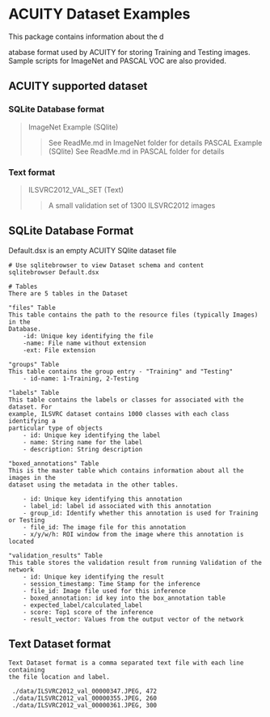 # ACUITY Dataset Examples

This package contains information about the d

atabase format used by ACUITY
for storing Training and Testing images. Sample scripts for ImageNet and 
PASCAL VOC are also provided. 

## ACUITY supported dataset
### SQLite Database format
   > ImageNet Example (SQlite)
   >> See ReadMe.md in ImageNet folder for details
   > PASCAL Example (SQlite)
   >> See ReadMe.md in PASCAL folder for details
### Text format
   > ILSVRC2012_VAL_SET (Text)
   >> A small validation set of 1300 ILSVRC2012 images


## SQLite Database Format

   Default.dsx is an empty ACUITY SQlite dataset file

    # Use sqlitebrowser to view Dataset schema and content
    sqlitebrowser Default.dsx

    # Tables
    There are 5 tables in the Dataset

    "files" Table
    This table contains the path to the resource files (typically Images) in the
    Database.
        -id: Unique key identifying the file
        -name: File name without extension
        -ext: File extension

    "groups" Table
    This table contains the group entry - "Training" and "Testing"
        - id-name: 1-Training, 2-Testing

    "labels" Table
    This table contains the labels or classes for associated with the dataset. For
    example, ILSVRC dataset contains 1000 classes with each class identifying a
    particular type of objects 
        - id: Unique key identifying the label
        - name: String name for the label
        - description: String description

    "boxed_annotations" Table
    This is the master table which contains information about all the images in the
    dataset using the metadata in the other tables. 
    
        - id: Unique key identifying this annotation
        - label_id: label id associated with this annotation
        - group_id: Identify whether this annotation is used for Training or Testing
        - file_id: The image file for this annotation
        - x/y/w/h: ROI window from the image where this annotation is located

    "validation_results" Table
    This table stores the validation result from running Validation of the network
        - id: Unique key identifying the result
        - session_timestamp: Time Stamp for the inference
        - file_id: Image file used for this inference
        - boxed_annotation: id key into the box_annotation table
        - expected_label/calculated_label
        - score: Top1 score of the inference
        - result_vector: Values from the output vector of the network
 
## Text Dataset format
    
    Text Dataset format is a comma separated text file with each line containing
    the file location and label.

     ./data/ILSVRC2012_val_00000347.JPEG, 472
     ./data/ILSVRC2012_val_00000355.JPEG, 260
     ./data/ILSVRC2012_val_00000361.JPEG, 300



